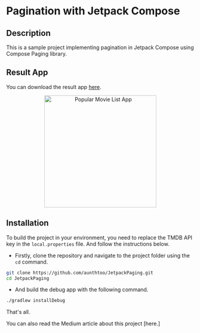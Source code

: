 # Pagination with Jetpack Compose

## Description

This is a sample project implementing pagination in Jetpack Compose using Compose Paging library.

## Result App

You can download the result app [here](releaseApk/JetpackPagingApp.apk).
<br>
<div align="center">
  <img src="gif/jetpack%20paing.gif" alt="Popular Movie List App" width="300">
</div>

## Installation
To build the project in your environment, you need to replace the TMDB API key in the `local.properties` file. And follow the instructions below.<br>
- Firstly, clone the repository and navigate to the project folder using the `cd` command.
```bash
git clone https://github.com/aunthtoo/JetpackPaging.git
cd JetpackPaging
```
- And build the debug app with the following command.
```bash
./gradlew installDebug 
```
That's all.
<br>

You can also read the Medium article about this project [here.]